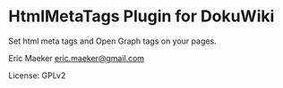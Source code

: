 # HtmlMetaTags Plugin for DokuWiki

Set html meta tags and Open Graph tags on your pages.

Eric Maeker <eric.maeker@gmail.com>

License: GPLv2